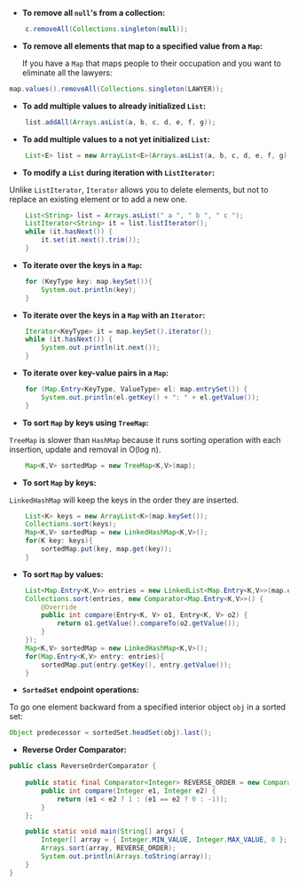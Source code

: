 - __To remove all `null`'s from a collection:__

```java
 	c.removeAll(Collections.singleton(null));
```

- __To remove all elements that map to a specified value from a `Map`:__

	If you have a `Map` that maps people to their occupation and you want to eliminate all the lawyers: 

```java
map.values().removeAll(Collections.singleton(LAWYER));
```

- __To add multiple values to already initialized `List`:__

```java
 	list.addAll(Arrays.asList(a, b, c, d, e, f, g));
```

- __To add multiple values to a not yet initialized `List`:__

```java 	
	List<E> list = new ArrayList<E>(Arrays.asList(a, b, c, d, e, f, g));
```

- __To modify a `List` during iteration with `ListIterator`:__  

Unlike `ListIterator`, `Iterator` allows you to delete elements, but not to replace an existing element or to add a new one.

```java
	List<String> list = Arrays.asList(" a ", " b ", " c ");
	ListIterator<String> it = list.listIterator();
	while (it.hasNext()) {
		it.set(it.next().trim());
	}
```

- __To iterate over the keys in a `Map`:__

```java
	for (KeyType key: map.keySet()){
		System.out.println(key);
	}
```

- __To iterate over the keys in a `Map` with an `Iterator`:__

```java
	Iterator<KeyType> it = map.keySet().iterator();
	while (it.hasNext()) {
		System.out.println(it.next());
	}
```

- __To iterate over key-value pairs in a `Map`:__

```java
	for (Map.Entry<KeyType, ValueType> el: map.entrySet()) {
		System.out.println(el.getKey() + ": " + el.getValue());
	}
```

- __To sort `Map` by keys using `TreeMap`:__

`TreeMap` is slower than `HashMap` because it runs sorting operation with each insertion, update and removal in O(log n).

```java
	Map<K,V> sortedMap = new TreeMap<K,V>(map);
```

- __To sort `Map` by keys:__  

`LinkedHashMap` will keep the keys in the order they are inserted.

```java
	List<K> keys = new ArrayList<K>(map.keySet());
	Collections.sort(keys);
	Map<K,V> sortedMap = new LinkedHashMap<K,V>();
	for(K key: keys){
		sortedMap.put(key, map.get(key));
	}
```

- __To sort `Map` by values:__

```java
	List<Map.Entry<K,V>> entries = new LinkedList<Map.Entry<K,V>>(map.entrySet());
	Collections.sort(entries, new Comparator<Map.Entry<K,V>>() {
		@Override
		public int compare(Entry<K, V> o1, Entry<K, V> o2) {
			return o1.getValue().compareTo(o2.getValue());
		}
	});
	Map<K,V> sortedMap = new LinkedHashMap<K,V>();
	for(Map.Entry<K,V> entry: entries){
		sortedMap.put(entry.getKey(), entry.getValue());
	}
```

- __`SortedSet` endpoint operations:__

To go one element backward from a specified interior object `obj` in a sorted set:

```java
Object predecessor = sortedSet.headSet(obj).last();
```

- __Reverse Order Comparator:__

```java
public class ReverseOrderComparator {
	
	public static final Comparator<Integer> REVERSE_ORDER = new Comparator<Integer>() {
		public int compare(Integer e1, Integer e2) {
			return (e1 < e2 ? 1 : (e1 == e2 ? 0 : -1));
		}
	};

	public static void main(String[] args) {
		Integer[] array = { Integer.MIN_VALUE, Integer.MAX_VALUE, 0 };
		Arrays.sort(array, REVERSE_ORDER);
		System.out.println(Arrays.toString(array));
	}
}
```

 	
